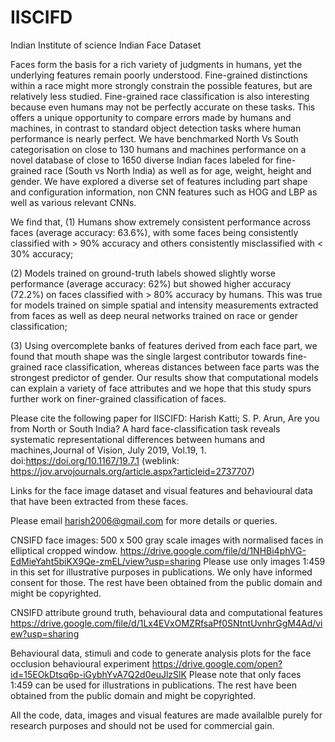# IISCIFD
Indian Institute of science Indian Face Dataset

Faces form the basis for a rich variety of judgments in humans, yet the underlying features remain poorly understood. Fine-grained distinctions within a race might more strongly constrain the possible features, but are relatively less studied. Fine-grained race classification is also interesting because even humans may not be perfectly accurate on these tasks. This offers a unique opportunity to compare errors made by humans and machines, in contrast to standard object detection tasks where human performance is nearly perfect. 
We have benchmarked North Vs South categorisation on close to 130 humans and machines performance on a novel database of close to 1650 diverse Indian faces labeled for fine-grained race (South vs North India) as well as for age, weight, height and gender. We have explored a diverse set of features including part shape and configuration information, non CNN features such as HOG and LBP as well as various relevant CNNs.

We find that,
 (1) Humans show extremely consistent performance across faces (average accuracy: 63.6%), with some faces being consistently classified with > 90% accuracy and others consistently misclassified with < 30% accuracy; 

(2) Models trained on ground-truth labels showed slightly worse performance (average accuracy: 62%) but showed higher accuracy (72.2%) on faces classified with > 80% accuracy by humans. This was true for models trained on simple spatial and intensity measurements extracted from faces as well as deep neural networks trained on race or gender classification; 

(3) Using overcomplete banks of features derived from each face part, we found that mouth shape was the single largest contributor towards fine-grained race classification, whereas distances between face parts was the strongest predictor of gender. Our results show that computational models can explain a variety of face attributes and we hope that this study spurs further work on finer-grained classification of faces.

Please cite the following paper for IISCIFD: Harish Katti; S. P. Arun, Are you from North or South India? A hard face-classification task reveals systematic representational differences between humans and machines,Journal of Vision, July 2019, Vol.19, 1. doi:https://doi.org/10.1167/19.7.1 (weblink: https://jov.arvojournals.org/article.aspx?articleid=2737707)

Links for the face image dataset and visual features and behavioural data that have been extracted from these faces.

Please email harish2006@gmail.com for more details or queries.

CNSIFD face images: 500 x 500 gray scale images with normalised faces in elliptical cropped window. https://drive.google.com/file/d/1NHBi4phVG-EdMieYaht5biKX9Qe-zmEL/view?usp=sharing
Please use only images 1:459 in this set for illustrative purposes in publications. We only have informed consent for those. The rest have been obtained from the public domain and might be copyrighted.

CNSIFD attribute ground truth, behavioural data and computational features https://drive.google.com/file/d/1Lx4EVxOMZRfsaPf0SNtntUvnhrGgM4Ad/view?usp=sharing


Behavioural data, stimuli and code to generate analysis plots for the face occlusion behavioural experiment https://drive.google.com/open?id=15EOkDtsq6p-iGybhYvA7Q2d0euJlzSlK 
Please note that only faces 1:459 can be used for illustrations in publications. The rest have been obtained from the public domain and might be copyrighted.

All the code, data, images and visual features are made availalble purely for research purposes and should not be used for commercial gain.
